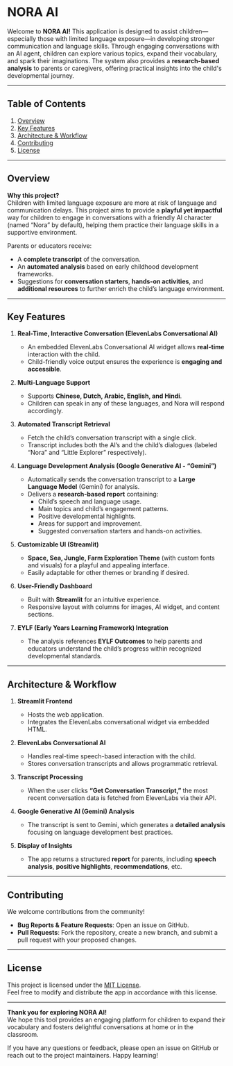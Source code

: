 # NORA AI

Welcome to **NORA AI!** This application is designed to assist children—especially those with limited language exposure—in developing stronger communication and language skills. Through engaging conversations with an AI agent, children can explore various topics, expand their vocabulary, and spark their imaginations. The system also provides a **research-based analysis** to parents or caregivers, offering practical insights into the child's developmental journey.

---

## Table of Contents
1. [Overview](#overview)
2. [Key Features](#key-features)
3. [Architecture & Workflow](#architecture--workflow)
4. [Contributing](#contributing)
5. [License](#license)

---

## Overview

**Why this project?**  
Children with limited language exposure are more at risk of language and communication delays. This project aims to provide a **playful yet impactful** way for children to engage in conversations with a friendly AI character (named “Nora” by default), helping them practice their language skills in a supportive environment. 

Parents or educators receive:
- A **complete transcript** of the conversation.
- An **automated analysis** based on early childhood development frameworks.
- Suggestions for **conversation starters**, **hands-on activities**, and **additional resources** to further enrich the child’s language environment.

---

## Key Features

1. **Real-Time, Interactive Conversation (ElevenLabs Conversational AI)**  
   - An embedded ElevenLabs Conversational AI widget allows **real-time** interaction with the child.  
   - Child-friendly voice output ensures the experience is **engaging and accessible**.  

2. **Multi-Language Support**  
   - Supports **Chinese, Dutch, Arabic, English, and Hindi**.  
   - Children can speak in any of these languages, and Nora will respond accordingly.

3. **Automated Transcript Retrieval**  
   - Fetch the child’s conversation transcript with a single click.  
   - Transcript includes both the AI’s and the child’s dialogues (labeled “Nora” and “Little Explorer” respectively).

4. **Language Development Analysis (Google Generative AI - “Gemini”)**  
   - Automatically sends the conversation transcript to a **Large Language Model** (Gemini) for analysis.  
   - Delivers a **research-based report** containing:  
     - Child’s speech and language usage.  
     - Main topics and child’s engagement patterns.  
     - Positive developmental highlights.  
     - Areas for support and improvement.  
     - Suggested conversation starters and hands-on activities.

5. **Customizable UI (Streamlit)**  
   - **Space, Sea, Jungle, Farm Exploration Theme** (with custom fonts and visuals) for a playful and appealing interface.  
   - Easily adaptable for other themes or branding if desired.

6. **User-Friendly Dashboard**  
   - Built with **Streamlit** for an intuitive experience.  
   - Responsive layout with columns for images, AI widget, and content sections.

7. **EYLF (Early Years Learning Framework) Integration**  
   - The analysis references **EYLF Outcomes** to help parents and educators understand the child’s progress within recognized developmental standards.

---

## Architecture & Workflow

1. **Streamlit Frontend**  
   - Hosts the web application.   
   - Integrates the ElevenLabs conversational widget via embedded HTML.

2. **ElevenLabs Conversational AI**  
   - Handles real-time speech-based interaction with the child.  
   - Stores conversation transcripts and allows programmatic retrieval.

3. **Transcript Processing**  
   - When the user clicks **“Get Conversation Transcript,”** the most recent conversation data is fetched from ElevenLabs via their API.

4. **Google Generative AI (Gemini) Analysis**  
   - The transcript is sent to Gemini, which generates a **detailed analysis** focusing on language development best practices.

5. **Display of Insights**  
   - The app returns a structured **report** for parents, including **speech analysis**, **positive highlights**, **recommendations**, etc.

---

## Contributing

We welcome contributions from the community!  
- **Bug Reports & Feature Requests**: Open an issue on GitHub.  
- **Pull Requests**: Fork the repository, create a new branch, and submit a pull request with your proposed changes.

---

## License

This project is licensed under the [MIT License](LICENSE).  
Feel free to modify and distribute the app in accordance with this license.

---

**Thank you for exploring NORA AI!**  
We hope this tool provides an engaging platform for children to expand their vocabulary and fosters delightful conversations at home or in the classroom.

If you have any questions or feedback, please open an issue on GitHub or reach out to the project maintainers. Happy learning!

